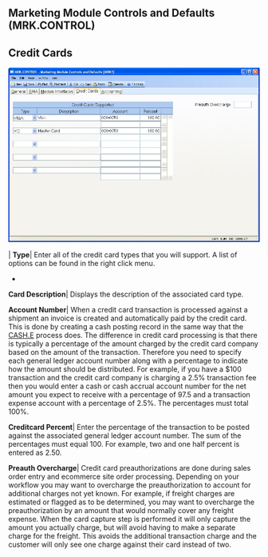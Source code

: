 ## Marketing Module Controls and Defaults (MRK.CONTROL)
<PageHeader />

## Credit Cards

![](./MRK-CONTROL-4.jpg)

| **Type**|  Enter all of the credit card types that you will support. A list
of options can be found in the right click menu.

-  
**Card Description**|  Displays the description of the associated card type.

**Account Number**|  When a credit card transaction is processed against a
shipment an invoice is created and automatically paid by the credit card. This
is done by creating a cash posting record in the same way that the
[CASH.E](../CASH-E/README.md) process does. The difference in credit card processing is
that there is typically a percentage of the amount charged by the credit card
company based on the amount of the transaction. Therefore you need to specify
each general ledger account number along with a percentage to indicate how the
amount should be distributed. For example, if you have a $100 transaction and
the credit card company is charging a 2.5% transaction fee then you would
enter a cash or cash accrual account number for the net amount you expect to
receive with a percentage of 97.5 and a transaction expense account with a
percentage of 2.5%. The percentages must total 100%.

**Creditcard Percent**|  Enter the percentage of the transaction to be posted
against the associated general ledger account number. The sum of the
percentages must equal 100. For example, two and one half percent is entered
as 2.50.

**Preauth Overcharge**|  Credit card preauthorizations are done during sales
order entry and ecommerce site order processing. Depending on your workflow
you may want to overcharge the preauthorization to account for additional
charges not yet known. For example, if freight charges are estimated or
flagged as to be determined, you may want to overcharge the preauthorization
by an amount that would normally cover any freight expense. When the card
capture step is performed it will only capture the amount you actually charge,
but will avoid having to make a separate charge for the freight. This avoids
the additional transaction charge and the customer will only see one charge
against their card instead of two.


<badge text= "Version 8.10.57 " vertical="middle" />

<PageFooter />
